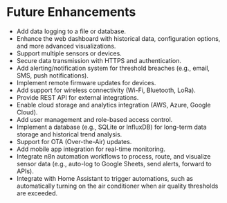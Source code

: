 # Future Enhancements

- Add data logging to a file or database.
- Enhance the web dashboard with historical data, configuration options, and more advanced visualizations.
- Support multiple sensors or devices.
- Secure data transmission with HTTPS and authentication.
- Add alerting/notification system for threshold breaches (e.g., email, SMS, push notifications).
- Implement remote firmware updates for devices.
- Add support for wireless connectivity (Wi-Fi, Bluetooth, LoRa).
- Provide REST API for external integrations.
- Enable cloud storage and analytics integration (AWS, Azure, Google Cloud).
- Add user management and role-based access control.
- Implement a database (e.g., SQLite or InfluxDB) for long-term data storage and historical trend analysis.
- Support for OTA (Over-the-Air) updates.
- Add mobile app integration for real-time monitoring.
- Integrate n8n automation workflows to process, route, and visualize sensor data (e.g., auto-log to Google Sheets, send alerts, forward to APIs).
- Integrate with Home Assistant to trigger automations, such as automatically turning on the air conditioner when air quality thresholds are exceeded.